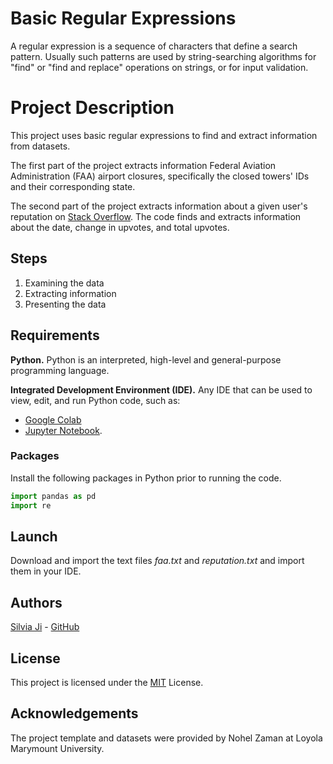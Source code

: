 # Basic Regular Expressions

A regular expression is a sequence of characters that define a search pattern. Usually such patterns are used by string-searching algorithms for "find" or "find and replace" operations on strings, or for input validation.

# Project Description

This project uses basic regular expressions to find and extract information from datasets.

The first part of the project extracts information Federal Aviation Administration (FAA) airport closures, specifically the closed towers' IDs and their corresponding state.

The second part of the project extracts information about a given user's reputation on [Stack Overflow](https://stackoverflow.com/). The code finds and extracts information about the date, change in upvotes, and total upvotes.

## Steps

 1. Examining the data
 2. Extracting information
 3. Presenting the data

## Requirements

**Python.** Python is an interpreted, high-level and general-purpose programming language.

**Integrated Development Environment (IDE).** Any IDE that can be used to view, edit, and run Python code, such as:
- [Google Colab](https://colab.research.google.com/notebooks/intro.ipynb#recent=true)
- [Jupyter Notebook](https://jupyter.org/).

### Packages 
Install the following packages in Python prior to running the code.
```python
import pandas as pd
import re
```
## Launch
Download and import the text files *faa.txt* and *reputation.txt* and import them in your IDE.

## Authors

[Silvia Ji](https://www.linkedin.com/in/silviaji/) - [GitHub](github.com/jisilvia)

## License
This project is licensed under the [MIT](https://choosealicense.com/licenses/mit/) License.

## Acknowledgements
The project template and datasets were provided by Nohel Zaman at Loyola Marymount University.
